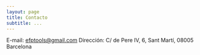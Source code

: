 ```yaml
---
layout: page
title: Contacto
subtitle: ...
---
```


E-mail: efptools@gmail.com
Dirección: C/ de Pere IV, 6, Sant Martí, 08005 Barcelona